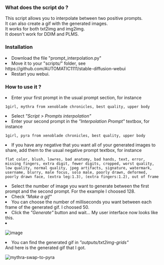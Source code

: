 <h3><b>What does the script do ?</b></h3>

This script allows you to interpolate between two positive prompts.<br>
It can also create a gif with the generated images.<br>
It works for both txt2img and img2img.<br>
It doesn't work for DDIM and PLMS.<br>


<h3><b>Installation</b></h3>

<li>Download the file "prompt_interpolation.py"</li>
<li>Move it to your "scripts/" folder, see https://github.com/AUTOMATIC1111/stable-diffusion-webui</li>
<li>Restart you webui.</li>


<h3><b>How to use it ?</b></h3>

<li>Enter your first prompt in the usual prompt section, for instance</li>

```
1girl, mythra from xenoblade chronicles, best quality, upper body
```

<li>Select <i>"Script > Prompts interpolation"</i></li>

<li>Enter your second prompt in the <i>"Interpolation Prompt"</i> textbox, for instance</li>

```
1girl, pyra from xenoblade chronicles, best quality, upper body
```

<li>If you have any negative that you want all of your generated images to share, add them to the usual negative prompt textbox, for instance</li>

```
flat color, blush, lowres, bad anatomy, bad hands, text, error, missing fingers, extra digit, fewer digits, cropped, worst quality, low quality, normal quality, jpeg artifacts, signature, watermark, username, blurry, male focus, solo male, poorly drawn, deformed, poorly drawn face, (extra leg:1.3), (extra fingers:1.2), out of frame
```

<li>Select the number of image you want to generate between the first prompt and the second prompt. For the example I choosed 128.</li>
<li>Check <i>"Make a gif"</i></li>

<li>You can choose the number of milliseconds you want between each frame of the generated gif. I choosed 50.</li>

<li>Click the <i>"Generate"</i> button and wait... My user interface now looks like this.<li>

![image](https://user-images.githubusercontent.com/24735555/195469969-238759dc-c05f-49fc-ad1e-465a38dc5766.png)

<li>You can find the generated gif in <i>"outputs/txt2img-grids"</i><br>
And here is the generated gif that I got.

![mythra-swap-to-pyra](https://user-images.githubusercontent.com/24735555/195470874-afc3dfdc-7b35-4b23-9c34-5888a4100ac1.gif)
